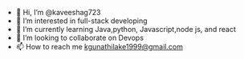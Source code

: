 - 👋 Hi, I’m @kaveeshag723
- 👀 I’m interested in full-stack developing 
- 🌱 I’m currently learning Java,python, Javascript,node js, and react
- 💞️ I’m looking to collaborate on Devops
- 📫 How to reach me kgunathilake1999@gmail.com

<!---
kaveeshag723/kaveeshag723 is a ✨ special ✨ repository because its `README.md` (this file) appears on your GitHub profile.
You can click the Preview link to take a look at your changes.
--->
